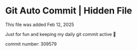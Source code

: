 # Git Auto Commit | Hidden File

This file was added Feb 12, 2025

Just for fun and keeping my daily git commit active 🤪

commit number: 309579
